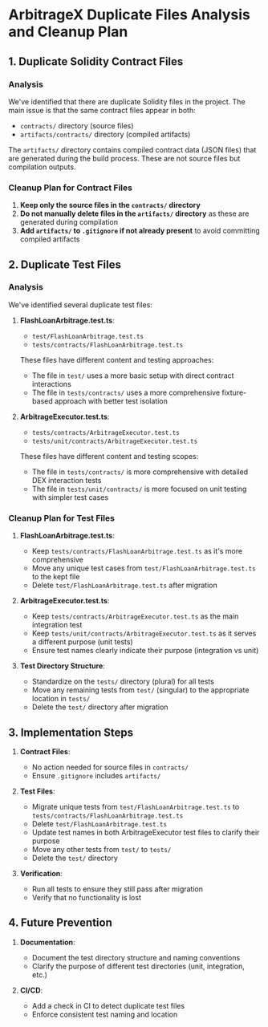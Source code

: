 # ArbitrageX Duplicate Files Analysis and Cleanup Plan

## 1. Duplicate Solidity Contract Files

### Analysis

We've identified that there are duplicate Solidity files in the project. The main issue is that the same contract files appear in both:

- `contracts/` directory (source files)
- `artifacts/contracts/` directory (compiled artifacts)

The `artifacts/` directory contains compiled contract data (JSON files) that are generated during the build process. These are not source files but compilation outputs.

### Cleanup Plan for Contract Files

1. **Keep only the source files in the `contracts/` directory**
2. **Do not manually delete files in the `artifacts/` directory** as these are generated during compilation
3. **Add `artifacts/` to `.gitignore` if not already present** to avoid committing compiled artifacts

## 2. Duplicate Test Files

### Analysis

We've identified several duplicate test files:

1. **FlashLoanArbitrage.test.ts**:

   - `test/FlashLoanArbitrage.test.ts`
   - `tests/contracts/FlashLoanArbitrage.test.ts`

   These files have different content and testing approaches:

   - The file in `test/` uses a more basic setup with direct contract interactions
   - The file in `tests/contracts/` uses a more comprehensive fixture-based approach with better test isolation

2. **ArbitrageExecutor.test.ts**:

   - `tests/contracts/ArbitrageExecutor.test.ts`
   - `tests/unit/contracts/ArbitrageExecutor.test.ts`

   These files have different content and testing scopes:

   - The file in `tests/contracts/` is more comprehensive with detailed DEX interaction tests
   - The file in `tests/unit/contracts/` is more focused on unit testing with simpler test cases

### Cleanup Plan for Test Files

1. **FlashLoanArbitrage.test.ts**:

   - Keep `tests/contracts/FlashLoanArbitrage.test.ts` as it's more comprehensive
   - Move any unique test cases from `test/FlashLoanArbitrage.test.ts` to the kept file
   - Delete `test/FlashLoanArbitrage.test.ts` after migration

2. **ArbitrageExecutor.test.ts**:

   - Keep `tests/contracts/ArbitrageExecutor.test.ts` as the main integration test
   - Keep `tests/unit/contracts/ArbitrageExecutor.test.ts` as it serves a different purpose (unit tests)
   - Ensure test names clearly indicate their purpose (integration vs unit)

3. **Test Directory Structure**:
   - Standardize on the `tests/` directory (plural) for all tests
   - Move any remaining tests from `test/` (singular) to the appropriate location in `tests/`
   - Delete the `test/` directory after migration

## 3. Implementation Steps

1. **Contract Files**:

   - No action needed for source files in `contracts/`
   - Ensure `.gitignore` includes `artifacts/`

2. **Test Files**:

   - Migrate unique tests from `test/FlashLoanArbitrage.test.ts` to `tests/contracts/FlashLoanArbitrage.test.ts`
   - Delete `test/FlashLoanArbitrage.test.ts`
   - Update test names in both ArbitrageExecutor test files to clarify their purpose
   - Move any other tests from `test/` to `tests/`
   - Delete the `test/` directory

3. **Verification**:
   - Run all tests to ensure they still pass after migration
   - Verify that no functionality is lost

## 4. Future Prevention

1. **Documentation**:

   - Document the test directory structure and naming conventions
   - Clarify the purpose of different test directories (unit, integration, etc.)

2. **CI/CD**:
   - Add a check in CI to detect duplicate test files
   - Enforce consistent test naming and location

